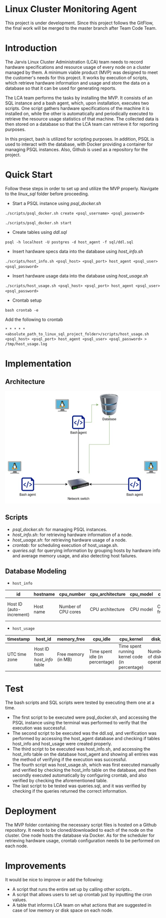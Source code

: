 # Linux Cluster Monitoring Agent
This project is under development. Since this project follows the GitFlow, the final work will be merged to the master branch after Team Code Team.

# Introduction
The Jarvis Linux Cluster Administration (LCA) team needs to record hardware specifications and resource usage of every node on a cluster managed by them. A minimum viable product (MVP) was designed to meet the customer's needs for this project. It works by execution of scripts, which retrieve hardware information and usage and store the data on a database so that it can be used for generating reports.

The LCA team performs the tasks by installing the MVP. It consists of an SQL instance and a bash agent, which, upon installation, executes two scripts. One script gathers hardware specifications of the machine it is installed on, while the other is automatically and periodically executed to retrieve the resource usage statistics of that machine. The collected data is then stored on a database so that the LCA team can retrieve it for reporting purposes.

In this project, bash is utilized for scripting purposes. In addition, PSQL is used to interact with the database, with Docker providing a container for managing PSQL instances. Also, Github is used as a repository for the project.

# Quick Start
Follow these steps in order to set up and utilize the MVP properly. Navigate to the *linux_sql* folder before proceeding.
- Start a PSQL instance using *psql_docker.sh*

``
./scripts/psql_docker.sh create <psql_username> <psql_password>
``

``
./scripts/psql_docker.sh start
``

- Create tables using *ddl.sql*

``
    psql -h localhost -U postgres -d host_agent -f sql/ddl.sql
``

- Insert hardware specs data into the database using *host_info.sh*

``
    ./scripts/host_info.sh <psql_host> <psql_port> host_agent <psql_user> <psql_password>
``

- Insert hardware usage data into the database using *host_usage.sh*

``
    ./scripts/host_usage.sh <psql_host> <psql_port> host_agent <psql_user> <psql_password>
``

- Crontab setup

``
bash crontab -e
``

Add the following to crontab
```
* * * * * <absolute_path_to_linux_sql_project_folder>/scripts/host_usage.sh <psql_host> <psql_port> host_agent <psql_user> <psql_password> > /tmp/host_usage.log
```

# Implementation

## Architecture
![Architecture Diagram](./assets/linux-sql-architecture.jpg)

## Scripts
- *psql_docker.sh*: for managing PSQL instances.
- *host_info.sh*: for retrieving hardware information of a node.
- *host_usage.sh*: for retrieving hardware usage of a node.
- *crontab*: for scheduling execution of host_usage.sh.
- *queries.sql*: for querying information by grouping hosts by hardware info and average memory usage, and also detecting host failures.

##  Database Modeling
- `host_info`

| id | hostname | cpu_number          | cpu_architecture           | cpu_model | cpu_mhz | L2_cache | total_mem            | timestamp |
|----|----------|---------------------|----------------------------|-----------|---------|----------|----------------------|-----------|
| Host ID (auto-increment) | Host name | Number of CPU cores | CPU architecture | CPU model | CPU frequency | L2 cache in KB | Total memory (in KB) | Current time in UTC time zone | 
- `host_usage`

| timestamp | host_id                        | memory_free         | cpu_idle                        | cpu_kernel | disk_io | disk_available |
|-----------|--------------------------------|---------------------|---------------------------------|------------|---------|----------------|
| UTC time zone | Host ID from *host_info* table | Free memory (in MB) | Time spent idle (in percentage) | Time spent running kernel code (in percentage) | Number of disk IO operations | Available disk space (in MB) |  

# Test
The bash scripts and SQL scripts were tested by executing them one at a time.

- The first script to be executed were psql_docker.sh, and accessing the PSQL instance using the terminal was performed to verify that the execution was successful.
- The second script to be executed was the ddl.sql, and verification was performed by accessing the host_agent database and checking if tables host_info and host_usage were created properly.
- The third script to be executed was host_info.sh, and accessing the host_info table on the database host_agent and showing all entries was the method of verifying if the execution was successful.
- The fourth script was host_usage.sh, which was first executed manually and verified by checking the host_info table on the database, and then secondly executed automatically by configuring crontab, and also verified by checking the aforementioned table.
- The last script to be tested was queries.sql, and it was verified by checking if the queries returned the correct information.

# Deployment
The MVP folder containing the necessary script files is hosted on a Github repository. It needs to be cloned/downloaded to each of the node on the cluster. One node hosts the database via Docker. As for the scheduler for retrieving hardware usage, crontab configuration needs to be performed on each node.

# Improvements
It would be nice to improve or add the following:
- A script that runs the entire set up by calling other scripts..
- A script that allows users to set up crontab just by inputting the cron values.
- A table that informs LCA team on what actions that are suggested in case of low memory or disk space on each node.